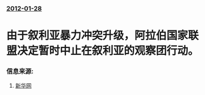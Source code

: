 ### [2012-01-28](/news/2012/01/28/index.md)

##### 
# 由于叙利亚暴力冲突升级，阿拉伯国家联盟决定暂时中止在叙利亚的观察团行动。




### 信息来源:

1. [新华网](http://news.xinhuanet.com/world/2012-01/28/c_122622677.htm)
